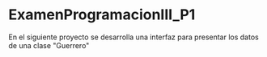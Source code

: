 # ExamenProgramacionIII_P1
En el siguiente proyecto se desarrolla una interfaz para presentar los datos de una clase "Guerrero"
